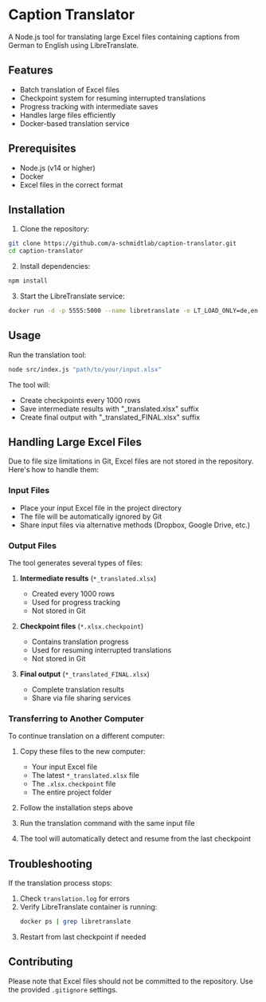 # Caption Translator

A Node.js tool for translating large Excel files containing captions from German to English using LibreTranslate.

## Features

- Batch translation of Excel files
- Checkpoint system for resuming interrupted translations
- Progress tracking with intermediate saves
- Handles large files efficiently
- Docker-based translation service

## Prerequisites

- Node.js (v14 or higher)
- Docker
- Excel files in the correct format

## Installation

1. Clone the repository:
```bash
git clone https://github.com/a-schmidtlab/caption-translator.git
cd caption-translator
```

2. Install dependencies:
```bash
npm install
```

3. Start the LibreTranslate service:
```bash
docker run -d -p 5555:5000 --name libretranslate -e LT_LOAD_ONLY=de,en libretranslate/libretranslate
```

## Usage

Run the translation tool:
```bash
node src/index.js "path/to/your/input.xlsx"
```

The tool will:
- Create checkpoints every 1000 rows
- Save intermediate results with "_translated.xlsx" suffix
- Create final output with "_translated_FINAL.xlsx" suffix

## Handling Large Excel Files

Due to file size limitations in Git, Excel files are not stored in the repository. Here's how to handle them:

### Input Files
- Place your input Excel file in the project directory
- The file will be automatically ignored by Git
- Share input files via alternative methods (Dropbox, Google Drive, etc.)

### Output Files
The tool generates several types of files:
1. **Intermediate results** (`*_translated.xlsx`)
   - Created every 1000 rows
   - Used for progress tracking
   - Not stored in Git

2. **Checkpoint files** (`*.xlsx.checkpoint`)
   - Contains translation progress
   - Used for resuming interrupted translations
   - Not stored in Git

3. **Final output** (`*_translated_FINAL.xlsx`)
   - Complete translation results
   - Share via file sharing services

### Transferring to Another Computer

To continue translation on a different computer:
1. Copy these files to the new computer:
   - Your input Excel file
   - The latest `*_translated.xlsx` file
   - The `.xlsx.checkpoint` file
   - The entire project folder

2. Follow the installation steps above
3. Run the translation command with the same input file
4. The tool will automatically detect and resume from the last checkpoint

## Troubleshooting

If the translation process stops:
1. Check `translation.log` for errors
2. Verify LibreTranslate container is running:
   ```bash
   docker ps | grep libretranslate
   ```
3. Restart from last checkpoint if needed

## Contributing

Please note that Excel files should not be committed to the repository. Use the provided `.gitignore` settings.

